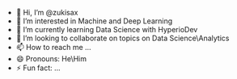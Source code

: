 - 👋 Hi, I’m @zukisax
- 👀 I’m interested in Machine and Deep Learning
- 🌱 I’m currently learning Data Science with HyperioDev
- 💞️ I’m looking to collaborate on topics on Data Science\Analytics
- 📫 How to reach me ...
- 😄 Pronouns: He\Him
- ⚡ Fun fact: ...

<!---
zukisax/zukisax is a ✨ special ✨ repository because its `README.md` (this file) appears on your GitHub profile.
You can click the Preview link to take a look at your changes.
--->
